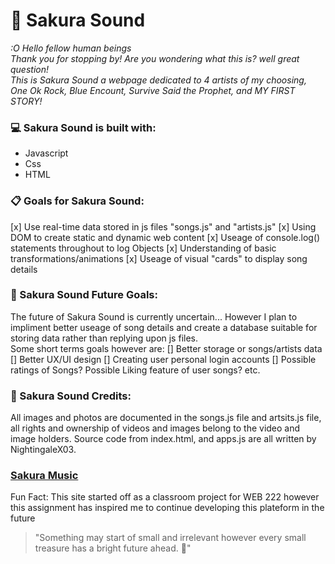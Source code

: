 # :cherry_blossom: Sakura Sound

*:O Hello fellow human beings <br>*
*Thank you for stopping by! Are you wondering what this is? well great question!<br>*
*This is Sakura Sound a webpage dedicated to 4 artists of my choosing, One Ok Rock, Blue Encount, Survive Said the Prophet, and MY FIRST STORY! <br>*

### :computer:	Sakura Sound is built with:
- Javascript
- Css
- HTML

### :clipboard: Goals for Sakura Sound:
[x] Use real-time data stored in js files "songs.js" and "artists.js"
[x] Using DOM to create static and dynamic web content
[x] Useage of console.log() statements throughout to log Objects
[x] Understanding of basic transformations/animations
[x] Useage of visual "cards" to display song details

### :cherry_blossom: Sakura Sound Future Goals:
The future of Sakura Sound is currently uncertain... However I plan to impliment better useage of song details and create a database suitable for storing data rather than replying upon js files.<br>
Some short terms goals however are:
[] Better storage or songs/artists data
[] Better UX/UI design
[] Creating user personal login accounts
  [] Possible ratings of Songs? Possible Liking feature of user songs? etc.

### :cherry_blossom: Sakura Sound Credits:
All images and photos are documented in the songs.js file and artsits.js file, all rights and ownership of videos and images belong to the video and image holders. Source code from index.html, and apps.js are all written by NightingaleX03.

### [Sakura Music](https://nightingalex03.github.io/SakuraSound/)

Fun Fact: This site started off as a classroom project for WEB 222 however this assignment has inspired me to continue developing this plateform in the future <br>

> "Something may start of small and irrelevant however every small treasure has a bright future ahead. :star2:"

